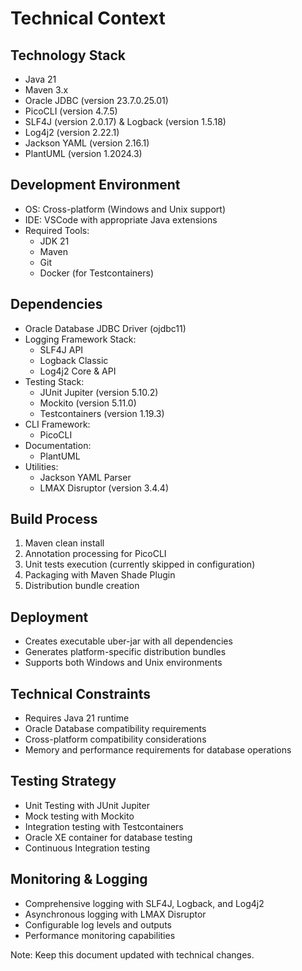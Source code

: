# Technical Context

## Technology Stack
- Java 21
- Maven 3.x
- Oracle JDBC (version 23.7.0.25.01)
- PicoCLI (version 4.7.5)
- SLF4J (version 2.0.17) & Logback (version 1.5.18)
- Log4j2 (version 2.22.1)
- Jackson YAML (version 2.16.1)
- PlantUML (version 1.2024.3)

## Development Environment
- OS: Cross-platform (Windows and Unix support)
- IDE: VSCode with appropriate Java extensions
- Required Tools:
  * JDK 21
  * Maven
  * Git
  * Docker (for Testcontainers)

## Dependencies
- Oracle Database JDBC Driver (ojdbc11)
- Logging Framework Stack:
  * SLF4J API
  * Logback Classic
  * Log4j2 Core & API
- Testing Stack:
  * JUnit Jupiter (version 5.10.2)
  * Mockito (version 5.11.0)
  * Testcontainers (version 1.19.3)
- CLI Framework:
  * PicoCLI
- Documentation:
  * PlantUML
- Utilities:
  * Jackson YAML Parser
  * LMAX Disruptor (version 3.4.4)

## Build Process
1. Maven clean install
2. Annotation processing for PicoCLI
3. Unit tests execution (currently skipped in configuration)
4. Packaging with Maven Shade Plugin
5. Distribution bundle creation

## Deployment
- Creates executable uber-jar with all dependencies
- Generates platform-specific distribution bundles
- Supports both Windows and Unix environments

## Technical Constraints
- Requires Java 21 runtime
- Oracle Database compatibility requirements
- Cross-platform compatibility considerations
- Memory and performance requirements for database operations

## Testing Strategy
- Unit Testing with JUnit Jupiter
- Mock testing with Mockito
- Integration testing with Testcontainers
- Oracle XE container for database testing
- Continuous Integration testing

## Monitoring & Logging
- Comprehensive logging with SLF4J, Logback, and Log4j2
- Asynchronous logging with LMAX Disruptor
- Configurable log levels and outputs
- Performance monitoring capabilities

Note: Keep this document updated with technical changes. 